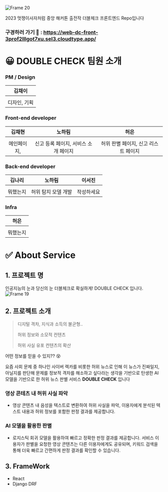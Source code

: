 ![Frame 20](https://github.com/Heo-SSERAFIM/dc_front/assets/64454313/591b0566-9f39-4925-87e7-214b9383f006)

2023 멋쟁이사자처럼 중앙 해커톤 출전작 더블체크 프론트엔드 Repo입니다 <br>
### 구경하러 가기 🔗 : https://web-dc-front-3prof2lllgot7xu.sel3.cloudtype.app/

# 😀 DOUBLE CHECK 팀원 소개

### PM / Design

| <center>김채이</center> |
| --- |
|<center></center>| #이미지 삽입
| <center>디자인, 기획</center>| # 뭐했는지 작성하세요.

### Front-end developer

| <center>김채현</center> | <center>노하림</center> | <center>허은</center> | 
| --- | --- | --- |
| <center></center> | <center></center> | <center></center> | # 이미지 삽입
| <center> 메인페이지, </center> | <center> 신고 등록 페이지, 서비스 소개 페이지 </center> | <center> 허위 판별 페이지, 신고 리스트 페이지 </center> |



### Back-end developer

| 김나리 |노하림 |이서진 |
| --- |--- |--- |
|  <center></center> |<center></center> |<center></center> | # 이미지 삽입
| 뭐했는지 | 허위 탐지 모델 개발 | 작성하세요|

### Infra

| 허은 |
| --- |
|  <center></center> | # 이미지 삽입
| 뭐했는지 | 


# ✅ About Service

## 1. 프로젝트 명
인공지능의 눈과 당신의 눈 
더블체크로 확실하게!
DOUBLE CHECK 입니다.
![Frame 19](https://github.com/Heo-SSERAFIM/dc_front/assets/64454313/1aff8743-ef42-414b-8e3e-090df3ef98ef)

## 2. 프로젝트 소개

> 디지털 격차, 지식과 소득의 불균형..
> 
> 허위 정보와 소모적 컨텐츠
> 
> 허위 사실 유포 컨텐츠의 확산 

어떤 정보를 믿을 수 있지?? 😵


요즘 사회 문제 중 하나인 사이버 렉카를 비롯한 허위 뉴스로 인해 이 뉴스가 진짜일지, 아닐지를 판단해 문제를 정보적 격차를 해소하고 싶다라는 생각을 기반으로 
탄생한 AI 모델을 기반으로 한 허위 뉴스 판별 서비스 **DOUBLE CHECK** 입니다

### 영상 콘테츠 내 허위 사실 파악
- 영상 콘텐츠 내 음성을 텍스트로 변환하여 허위 사실을 파악,
이용자에게 분석된 텍스트 내용과 허위 정보를 포함한 판정 결과를 제공합니다. 

### AI 모델을 활용한 판별
- 로지스틱 회귀 모델을 활용하여 빠르고 정확한 판정 결과를 제공합니다.
서비스 이용자가 판별을 요청한 영상 콘텐츠는 다른 이용자에게도 공유되며, 키워드 검색을 통해 더욱 빠르고 간편하게 판정 결과를 확인할 수 있습니다.


## 3. FrameWork
- React
- Django DRF
